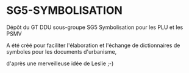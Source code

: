 # SG5-SYMBOLISATION
Dépôt du GT DDU sous-groupe SG5 Symbolisation pour les PLU et les PSMV

A été créé pour faciliter l'élaboration et l'échange de dictionnaires de symboles pour les documents d'urbanisme,

d'après une merveilleuse idée de Leslie  ;-)

